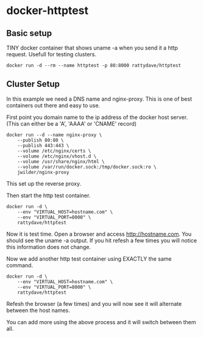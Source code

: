 # docker-httptest


## Basic setup

TINY docker container that shows uname -a when you send it a http request. Usefull for testing clusters.

```
docker run -d --rm --name httptest -p 80:8000 rattydave/httptest
```

## Cluster Setup

In this example we need a DNS name and nginx-proxy. This is one of best containers out there and easy to use.

First point you domain name to the ip address of the docker host server. (This can either be a 'A', 'AAAA' or 'CNAME' record)

```
docker run --d --name nginx-proxy \
    --publish 80:80 \
    --publish 443:443 \
    --volume /etc/nginx/certs \
    --volume /etc/nginx/vhost.d \
    --volume /usr/share/nginx/html \
    --volume /var/run/docker.sock:/tmp/docker.sock:ro \
    jwilder/nginx-proxy
```

This set up the reverse proxy. 

Then start the http test container. 

```
docker run -d \
    --env "VIRTUAL_HOST=hostname.com" \
    --env "VIRTUAL_PORT=8000" \
    rattydave/httptest
```

Now it is test time. Open a browser and access http://hostname.com. You should see the uname -a output. If you hit refesh a few times you will notice this information does not change.

Now we add another http test container using EXACTLY the same command.

```
docker run -d \
    --env "VIRTUAL_HOST=hostname.com" \
    --env "VIRTUAL_PORT=8000" \
    rattydave/httptest
```

Refesh the browser (a few times) and you will now see it will alternate between the host names.

You can add more using the above process and it will switch between them all.









